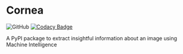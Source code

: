 # Cornea

![GitHub](https://img.shields.io/github/license/pravinba9495/cornea)
[![Codacy Badge](https://api.codacy.com/project/badge/Grade/ea8ff99a54fb4f51990ae09014fd0978)](https://www.codacy.com/app/pravinba9495/cornea?utm_source=github.com&amp;utm_medium=referral&amp;utm_content=pravinba9495/cornea&amp;utm_campaign=Badge_Grade)

A PyPI package to extract insightful information about an image using Machine Intelligence
